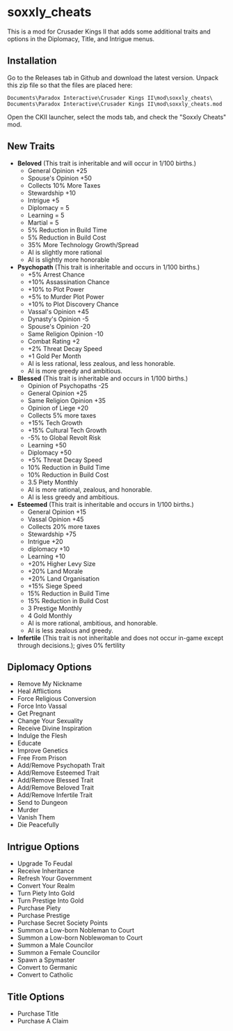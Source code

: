 # soxxly_cheats

This is a mod for Crusader Kings II that adds some additional traits and options in the Diplomacy, Title, and Intrigue menus.

## Installation

Go to the Releases tab in Github and download the latest version. Unpack this zip file so that the files are placed here:

```
Documents\Paradox Interactive\Crusader Kings II\mod\soxxly_cheats\
Documents\Paradox Interactive\Crusader Kings II\mod\soxxly_cheats.mod
```

Open the CKII launcher, select the mods tab, and check the "Soxxly Cheats" mod.

## New Traits
 * **Beloved** (This trait is inheritable and will occur in 1/100 births.)
   - General Opinion +25
   - Spouse's Opinion +50
   - Collects 10% More Taxes
   - Stewardship +10
   - Intrigue +5
   - Diplomacy = 5
   - Learning = 5
   - Martial = 5
   - 5% Reduction in Build Time
   - 5% Reduction in Build Cost
   - 35% More Technology Growth/Spread
   - AI is slightly more rational
   - AI is slightly more honorable
 * **Psychopath** (This trait is inheritable and occurs in 1/100 births.)
   - +5% Arrest Chance
   - +10% Assassination Chance
   - +10% to Plot Power
   - +5% to Murder Plot Power
   - +10% to Plot Discovery Chance
   - Vassal's Opinion +45
   - Dynasty's Opinion -5
   - Spouse's Opinion -20
   - Same Religion Opinion -10
   - Combat Rating +2
   - +2% Threat Decay Speed
   - +1 Gold Per Month
   - AI is less rational, less zealous, and less honorable.
   - AI is more greedy and ambitious.
 * **Blessed** (This trait is inheritable and occurs in 1/100 births.)
   - Opinion of Psychopaths -25
   - General Opinion +25
   - Same Religion Opinion +35
   - Opinion of Liege +20
   - Collects 5% more taxes
   - +15% Tech Growth
   - +15% Cultural Tech Growth
   - -5% to Global Revolt Risk
   - Learning +50
   - Diplomacy +50
   - +5% Threat Decay Speed
   - 10% Reduction in Build Time
   - 10% Reduction in Build Cost
   - 3.5 Piety Monthly
   - AI is more rational, zealous, and honorable.
   - AI is less greedy and ambitious.
 * **Esteemed** (This trait is inheritable and occurs in 1/100 births.)
   - General Opinion +15
   - Vassal Opinion +45
   - Collects 20% more taxes
   - Stewardship +75
   - Intrigue +20
   - diplomacy +10
   - Learning +10
   - +20% Higher Levy Size
   - +20% Land Morale
   - +20% Land Organisation
   - +15% Siege Speed
   - 15% Reduction in Build Time
   - 15% Reduction in Build Cost
   - 3 Prestige Monthly
   - 4 Gold Monthly
   - AI is more rational, ambitious, and honorable.
   - AI is less zealous and greedy.
 * **Infertile** (This trait is not inheritable and does not occur in-game except through decisions.); gives 0% fertility

## Diplomacy Options

 * Remove My Nickname
 * Heal Afflictions
 * Force Religious Conversion
 * Force Into Vassal
 * Get Pregnant
 * Change Your Sexuality
 * Receive Divine Inspiration
 * Indulge the Flesh
 * Educate
 * Improve Genetics
 * Free From Prison
 * Add/Remove Psychopath Trait
 * Add/Remove Esteemed Trait
 * Add/Remove Blessed Trait
 * Add/Remove Beloved Trait
 * Add/Remove Infertile Trait
 * Send to Dungeon
 * Murder
 * Vanish Them
 * Die Peacefully

## Intrigue Options

 * Upgrade To Feudal
 * Receive Inheritance
 * Refresh Your Government
 * Convert Your Realm
 * Turn Piety Into Gold
 * Turn Prestige Into Gold
 * Purchase Piety
 * Purchase Prestige
 * Purchase Secret Society Points
 * Summon a Low-born Nobleman to Court
 * Summon a Low-born Noblewoman to Court
 * Summon a Male Councilor
 * Summon a Female Councilor
 * Spawn a Spymaster
 * Convert to Germanic
 * Convert to Catholic

## Title Options

 * Purchase Title
 * Purchase A Claim
